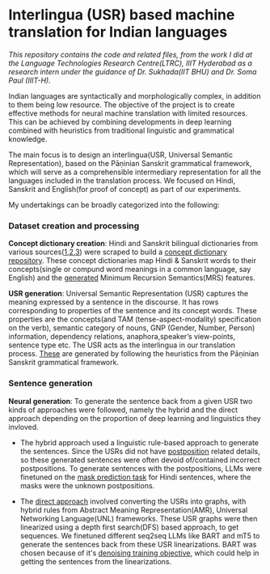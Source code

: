 # Interlingua (USR) based machine translation for Indian languages
_This repository contains the code and related files, from the work I did at the Language Technologies Research Centre(LTRC), IIIT Hyderabad as a research intern under the guidance of Dr. Sukhada(IIT BHU) and Dr. Soma Paul (IIIT-H)._

Indian languages are syntactically and morphologically complex, in addition to them being low resource. The objective of the project is to create effective methods for neural machine translation with limited resources. This can be achieved by combining developments in deep learning combined with heuristics from traditional linguistic and grammatical knowledge. 

The main focus is to design an interlingua(USR, Universal Semantic Representation), based on the Pāṇinian Sanskrit grammatical framework, which will serve as a comprehensible intermediary representation for all the languages included in the translation process. We focused on Hindi, Sanskrit and English(for proof of concept) as part of our experiments.

My undertakings can be broadly categorized into the following:

### Dataset creation and processing

**Concept dictionary creation**: Hindi and Sanskrit bilingual dictionaries from various sources([1](https://dsal.uchicago.edu/dictionaries/mcgregor/),[2](https://www.sanskrit-lexicon.uni-koeln.de/),[3](https://sanskrit.inria.fr/DICO/index.en.html)) were scraped to build a [concept dictionary repository](https://github.com/adiparashar/LTRC/tree/main/generated%20data/concept_dicts). These concept dictionaries map Hindi & Sanskrit words to their concepts(single or compund word meanings in a common language, say English) and the [generated](http://sweaglesw.org/linguistics/ace/) Minimum Recursion Semantics(MRS) features. 

**USR generation**: Universal Semantic Representation (USR) captures the meaning expressed by a sentence in the discourse. It has rows corresponding to properties of the sentence and its concept words. These properties are the concepts(and TAM (tense-aspect-modality) specification on the verb), semantic category of nouns, GNP (Gender, Number, Person) information, dependency relations, anaphora,speaker’s view-points, sentence type etc. The USR acts as the interlingua in our translation process. [These](https://github.com/adiparashar/LTRC/tree/main/generated%20data/USR) are generated by following the heuristics from the Pāṇinian Sanskrit grammatical framework.


### Sentence generation

**Neural generation**: To generate the sentence back from a given USR two kinds of approaches were followed, namely the hybrid and the direct approach depending on the proportion of deep learning and linguistics they invloved. 
* The hybrid approach used a linguistic rule-based approach to generate the sentences. Since the USRs did not have [postposition](https://hindilanguage.info/hindi-grammar/postpositions/) related details, so these generated sentences were often devoid of/contained incorrect postpositions. To generate sentences with the postpositions, LLMs were finetuned on the [mask prediction task](https://github.com/adiparashar/LTRC/tree/main/postposition%20prediction) for Hindi sentences, where the masks were the unknown postpositions.

* The [direct approach](https://github.com/adiparashar/LTRC/tree/main/USR%20to%20sentence) involved converting the USRs into graphs, with hybrid rules from Abstract Meaning Representation(AMR), Universal Networking Language(UNL) frameworks. These USR graphs were then linearized using a depth first search(DFS) based approach, to get sequences. We finetuned different seq2seq LLMs like BART and mT5 to generate the sentences back from these USR linearizations. BART was chosen because of it's [denoising training objective](https://hindilanguage.info/hindi-grammar/postpositions/), which could help in getting the sentences from the linearizations. 


